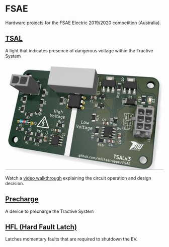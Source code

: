 # FSAE

Hardware projects for the FSAE Electric 2019/2020 competition (Australia).

## [TSAL](TSALv3)
A light that indicates presence of dangerous voltage within the Tractive System

![](TSALv3/render.png)

Watch a [video walkthrough](https://youtu.be/bgW9xbbovIY) explaining the circuit operation and design decision.

## [Precharge](Precharge)
A device to precharge the Tractive System

 ## [HFL (Hard Fault Latch)](HFL)

 Latches momentary faults that are required to shutdown the EV.

